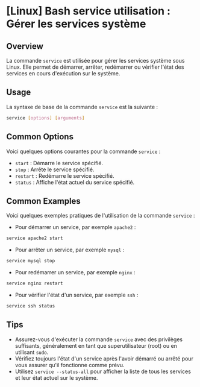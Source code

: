 # [Linux] Bash service utilisation : Gérer les services système

## Overview
La commande `service` est utilisée pour gérer les services système sous Linux. Elle permet de démarrer, arrêter, redémarrer ou vérifier l'état des services en cours d'exécution sur le système.

## Usage
La syntaxe de base de la commande `service` est la suivante :

```bash
service [options] [arguments]
```

## Common Options
Voici quelques options courantes pour la commande `service` :

- `start` : Démarre le service spécifié.
- `stop` : Arrête le service spécifié.
- `restart` : Redémarre le service spécifié.
- `status` : Affiche l'état actuel du service spécifié.

## Common Examples
Voici quelques exemples pratiques de l'utilisation de la commande `service` :

- Pour démarrer un service, par exemple `apache2` :

```bash
service apache2 start
```

- Pour arrêter un service, par exemple `mysql` :

```bash
service mysql stop
```

- Pour redémarrer un service, par exemple `nginx` :

```bash
service nginx restart
```

- Pour vérifier l'état d'un service, par exemple `ssh` :

```bash
service ssh status
```

## Tips
- Assurez-vous d'exécuter la commande `service` avec des privilèges suffisants, généralement en tant que superutilisateur (root) ou en utilisant `sudo`.
- Vérifiez toujours l'état d'un service après l'avoir démarré ou arrêté pour vous assurer qu'il fonctionne comme prévu.
- Utilisez `service --status-all` pour afficher la liste de tous les services et leur état actuel sur le système.